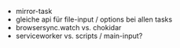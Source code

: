 - mirror-task
- gleiche api für file-input / options bei allen tasks
- browsersync.watch vs. chokidar
- serviceworker vs. scripts / main-input?
